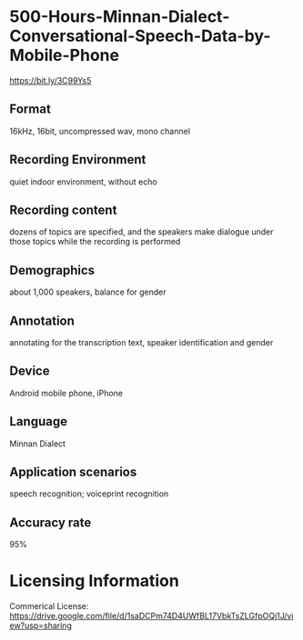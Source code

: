 # 500-Hours-Minnan-Dialect-Conversational-Speech-Data-by-Mobile-Phone
https://bit.ly/3C99Ys5

## Format
16kHz, 16bit, uncompressed wav, mono channel

## Recording Environment
quiet indoor environment, without echo

## Recording content
dozens of topics are specified, and the speakers make dialogue under those topics while the recording is performed

## Demographics
about 1,000 speakers, balance for gender

## Annotation
annotating for the transcription text, speaker identification and gender

## Device
Android mobile phone, iPhone

## Language
Minnan Dialect

## Application scenarios
speech recognition; voiceprint recognition

## Accuracy rate
95%

# Licensing Information
Commerical License: https://drive.google.com/file/d/1saDCPm74D4UWfBL17VbkTsZLGfpOQj1J/view?usp=sharing
